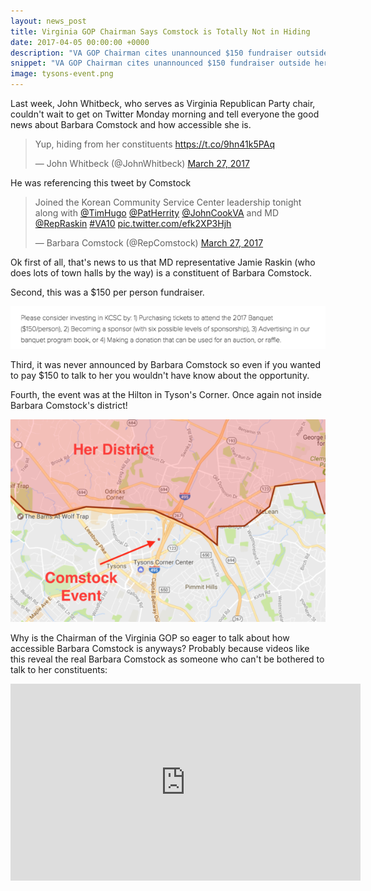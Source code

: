 ```yaml
---
layout: news_post
title: Virginia GOP Chairman Says Comstock is Totally Not in Hiding
date: 2017-04-05 00:00:00 +0000
description: "VA GOP Chairman cites unannounced $150 fundraiser outside her district as proof that Comstock is totally not hiding from her constituents."
snippet: "VA GOP Chairman cites unannounced $150 fundraiser outside her district as proof that Comstock is totally not hiding from her constituents."
image: tysons-event.png
---
```


Last week, John Whitbeck, who serves as Virginia Republican Party chair, couldn't wait to get on Twitter Monday morning and tell everyone the good news about Barbara Comstock and how accessible she is.

<blockquote class="twitter-tweet" data-lang="en"><p lang="en" dir="ltr">Yup, hiding from her constituents <a href="https://t.co/9hn41k5PAq">https://t.co/9hn41k5PAq</a></p>&mdash; John Whitbeck (@JohnWhitbeck) <a href="https://twitter.com/JohnWhitbeck/status/846318902535708672">March 27, 2017</a></blockquote>
<script async src="//platform.twitter.com/widgets.js" charset="utf-8"></script>

He was referencing this tweet by Comstock

<blockquote class="twitter-tweet" data-lang="en"><p lang="en" dir="ltr">Joined the Korean Community Service Center leadership tonight along with <a href="https://twitter.com/TimHugo">@TimHugo</a> <a href="https://twitter.com/PatHerrity">@PatHerrity</a> <a href="https://twitter.com/JohnCookVA">@JohnCookVA</a> and MD <a href="https://twitter.com/RepRaskin">@RepRaskin</a> <a href="https://twitter.com/hashtag/VA10?src=hash">#VA10</a> <a href="https://t.co/efk2XP3Hjh">pic.twitter.com/efk2XP3Hjh</a></p>&mdash; Barbara Comstock (@RepComstock) <a href="https://twitter.com/RepComstock/status/846194992184020993">March 27, 2017</a></blockquote>
<script async src="//platform.twitter.com/widgets.js" charset="utf-8"></script>

Ok first of all, that's news to us that MD representative Jamie Raskin (who does lots of town halls by the way) is a constituent of Barbara Comstock.

Second, this was a $150 per person fundraiser.

![Fundraiser costs $150 per person](/images/news/korean-fundraiser.png)

Third, it was never announced by Barbara Comstock so even if you wanted to pay $150 to talk to her you wouldn't have know about the opportunity.

Fourth, the event was at the Hilton in Tyson's Corner. Once again not inside Barbara Comstock's district!

![Comstock outside the district](/images/news/tysons-event.png)

Why is the Chairman of the Virginia GOP so eager to talk about how accessible Barbara Comstock is anyways? Probably because videos like this reveal the real Barbara Comstock as someone who can't be bothered to talk to her constituents:

<iframe width="560" height="315" src="https://www.youtube.com/embed/65AKfqbjnik" frameborder="0" allowfullscreen></iframe>

